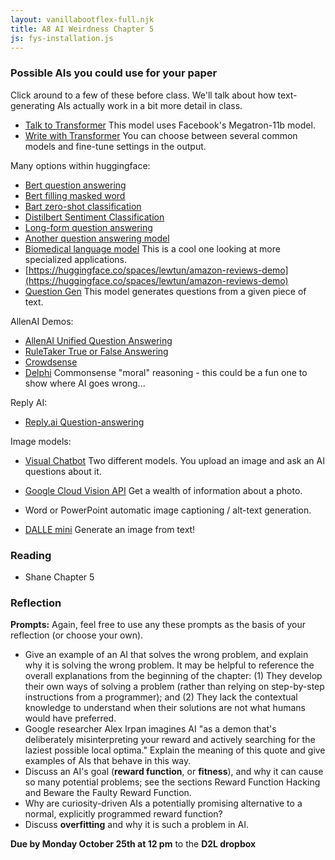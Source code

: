 ```yaml
---
layout: vanillabootflex-full.njk
title: A8 AI Weirdness Chapter 5
js: fys-installation.js
---
```


### Possible AIs you could use for your paper

Click around to a few of these before class. We'll talk about how text-generating AIs actually work in a bit more detail in class.

- [Talk to Transformer](https://app.inferkit.com/demo) This model uses Facebook's Megatron-11b model.
- [Write with Transformer](https://transformer.huggingface.co) You can choose between several common models and fine-tune settings in the output.

Many options within huggingface:
- [Bert question answering](https://huggingface.co/deepset/bert-large-uncased-whole-word-masking-squad2?text=What%27s+my+name%3F&context=My+name+is+Clara+and+I+live+in+Berkeley.)
- [Bert filling masked word](https://huggingface.co/bert-base-uncased)
- [Bart zero-shot classification](https://huggingface.co/facebook/bart-large-mnli?text=Last+week+I+upgraded+my+iOS+version+and+ever+since+then+my+phone+has+been+overheating+whenever+I+use+your+app.&labels=mobile%2C+website%2C+billing%2C+account+access&multiclass=false)
- [Distilbert Sentiment Classification](https://huggingface.co/distilbert-base-uncased-finetuned-sst-2-english)
- [Long-form question answering](https://huggingface.co/qa/)
- [Another question answering model](https://huggingface.co/deepset/roberta-base-squad2)
- [Biomedical language model](https://huggingface.co/microsoft/BiomedNLP-PubMedBERT-base-uncased-abstract-fulltext?text=The+femur+is+a+%5BMASK%5D.) This is a cool one looking at more specialized applications.
- [https://huggingface.co/spaces/lewtun/amazon-reviews-demo](https://huggingface.co/spaces/lewtun/amazon-reviews-demo)
- [Question Gen](https://huggingface.co/spaces/Vaibhavbrkn/Question-gen) This model generates questions from a given piece of text.

AllenAI Demos:
- [AllenAI Unified Question Answering](https://unifiedqa.apps.allenai.org)
- [RuleTaker True or False Answering](https://rule-reasoning.apps.allenai.org)
- [Crowdsense](https://crowdsense.apps.allenai.org)
- [Delphi](https://delphi.allenai.org) Commonsense "moral" reasoning - this could be a fun one to show where AI goes wrong...

Reply AI:
- [Reply.ai Question-answering](https://www.reply.ai/demo-qa/)

Image models: 
- [Visual Chatbot](http://demo.visualdialog.org) Two different models. You upload an image and ask an AI questions about it.
- [Google Cloud Vision API](https://cloud.google.com/vision/docs/drag-and-drop) Get a wealth of information about a photo.
- Word or PowerPoint automatic image captioning / alt-text generation.

- [DALLE mini](https://huggingface.co/spaces/flax-community/dalle-mini) Generate an image from text!


### Reading

- Shane Chapter 5

### Reflection

**Prompts:** Again, feel free to use any these prompts as the basis of your reflection (or choose your own).

- Give an example of an AI that solves the wrong problem, and explain why it is solving the wrong problem. It may be helpful to reference the overall explanations from the beginning of the chapter: (1) They develop their own ways of solving a problem (rather than relying on step-by-step instructions from a programmer); and (2) They lack the contextual knowledge to understand when their solutions are not what humans would have preferred.
- Google researcher Alex Irpan imagines AI "as a demon that's deliberately misinterpreting your reward and actively searching for the laziest possible local optima." Explain the meaning of this quote and give examples of AIs that behave in this way.
- Discuss an AI's goal (**reward function**, or **fitness**), and why it can cause so many potential problems; see the sections Reward Function Hacking and Beware the Faulty Reward Function.
- Why are curiosity-driven AIs a potentially promising alternative to a normal, explicitly programmed reward function?
- Discuss **overfitting** and why it is such a problem in AI.
<!-- - Why are so many AI's taught using simulations rather than the real world? Why is this a potential problem when it comes to actually using the AIs for real-world tasks? -->

**Due by Monday October 25th at 12 pm** to the **D2L dropbox**


